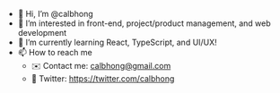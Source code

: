 - 👋 Hi, I’m @calbhong
- 👀 I’m interested in front-end, project/product management, and web development
- 🌱 I’m currently learning React, TypeScript, and UI/UX!
- 📫 How to reach me
  * ✉️ Contact me: calbhong@gmail.com
  * 🦉 Twitter: https://twitter.com/calbhong



<!---
calbhong/calbhong is a ✨ special ✨ repository because its `README.md` (this file) appears on your GitHub profile.
You can click the Preview link to take a look at your changes.(i'll add something eventually)
--->
